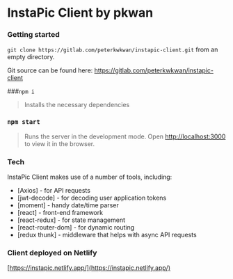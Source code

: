 # InstaPic Client by pkwan

### Getting started

`git clone https://gitlab.com/peterkwkwan/instapic-client.git` from an empty directory.

Git source can be found here: https://gitlab.com/peterkwkwan/instapic-client

###`npm i`
>Installs the necessary dependencies

### `npm start` 
 >Runs the server in the development mode.
Open [http://localhost:3000](http://localhost:3000) to view it in the browser.

### Tech
InstaPic Client makes use of a number of tools, including:

- [Axios] - for API requests
- [jwt-decode] - for decoding user application tokens
- [moment] - handy date/time parser
- [react] - front-end framework
- [react-redux] - for state management
- [react-router-dom] - for dynamic routing
- [redux thunk] - middleware that helps with async API requests

### Client deployed on Netlify
[https://instapic.netlify.app/](https://instapic.netlify.app/)
